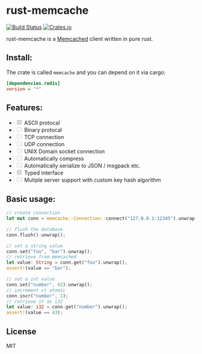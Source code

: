 # rust-memcache
[![Build Status](https://travis-ci.org/aisk/rust-memcache.svg?branch=master)](https://travis-ci.org/aisk/rust-memcache) [![Crates.io](https://img.shields.io/crates/v/memcache.svg)](https://crates.io/crates/memcache)

rust-memcache is a [Memcached](https://memcached.org/) client written in pure rust.

## Install:

The crate is called `memcache` and you can depend on it via cargo:

```ini
[dependencies.redis]
version = "*"
```

## Features:

- <input type="checkbox"  disabled checked /> ASCII protocal
- <input type="checkbox"  disabled /> Binary protocal
- <input type="checkbox"  disabled /> TCP connection
- <input type="checkbox"  disabled /> UDP connection
- <input type="checkbox"  disabled /> UNIX Domain socket connection
- <input type="checkbox"  disabled /> Automatically compress
- <input type="checkbox"  disabled /> Automatically serialize to JSON / msgpack etc.
- <input type="checkbox"  disabled checked /> Typed interface
- <input type="checkbox"  disabled /> Mutiple server support with custom key hash algorithm

## Basic usage:

```rust
// create connection
let mut conn = memcache::Connection::connect("127.0.0.1:12345").unwrap();

// flush the database
conn.flush().unwrap();

// set a string value
conn.set("foo", "bar").unwrap();
// retrieve from memcached
let value: String = conn.get("foo").unwrap();
assert!(value == "bar");

// set a int value
conn.set("number", 42).unwrap();
// increment it atomic
conn.incr("number", 1);
// retrieve it as i32
let value: i32 = conn.get("number").unwrap();
assert!(value == 43);
```

## License

MIT

